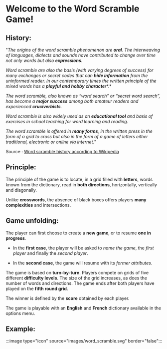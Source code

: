 # Welcome to the **Word Scramble Game**!

## History: 

"*The origins of the word scramble phenomenon are **oral**. The interweaving of languages, dialects and sounds have contributed to change over time not only words but also **expressions**.*

*Word scramble are also the basis (with varying degrees of success) for many exchanges or secret codes that can **hide information** from the uninformed reader. In our contemporary times the written principle of the mixed words has a **playful and hobby characte**r**.*

*The word scramble, also known as “word search” or “secret word search”, has become a **major success** among both amateur readers and experienced **cruciverbists**.*

*Word scramble is also widely used as an **educational tool** and basis of exercises in school teaching for word learning and reading.*

*The word scramble is offered in **many forms**, in the written press in the form of a grid to cross but also in the form of a game of letters either traditional, electronic or online via internet.*"

Source : [Word scramble history according to Wikipedia](https://fr.wikipedia.org/wiki/Mots_mêlés)

## Principle:


The principle of the game is to locate, in a grid filled with **letters**, words known from the dictionary, read in **both directions**, horizontally, vertically and diagonally. 

Unlike **crosswords**, the absence of black boxes offers players **many complexities** and intersections.


## Game unfolding:


The player can first choose to create a **new game**, or to resume **one in progress**.

- In the **first case**, the player will be asked to *name the game*, the *first player* and finally the *second player*. 

- In the **second case**, the game will resume with its *former attributes*. 

The game is based on **turn-by-turn**. Players compete on grids of five different **difficulty levels**. The size of the grid increases, as does the number of words and directions. The game ends after both players have played on the **fifth round grid**.

The winner is defined by the **score** obtained by each player.

The game is playable with an **English** and **French** dictionary available in the options menu.


## Example:

:::image type="icon" source="images/word_scramble.svg" border="false":::